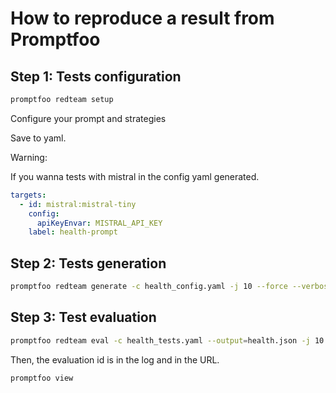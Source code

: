 # How to reproduce a result from Promptfoo

## Step 1: Tests configuration

```sh
promptfoo redteam setup
```

Configure your prompt and strategies

Save to yaml.

Warning:

If you wanna tests with mistral in the config yaml generated.

```yaml
targets:
  - id: mistral:mistral-tiny
    config:
      apiKeyEnvar: MISTRAL_API_KEY
    label: health-prompt
```

## Step 2: Tests generation

```sh
promptfoo redteam generate -c health_config.yaml -j 10 --force --verbose -o health_tests.yaml
```

## Step 3: Test evaluation

```sh
promptfoo redteam eval -c health_tests.yaml --output=health.json -j 10 --verbose
```

Then, the evaluation id is in the log and in the URL.

```sh
promptfoo view
```